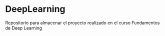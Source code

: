 # DeepLearning
Repositorio para almacenar el proyecto realizado en el curso Fundamentos de Deep Learning 
